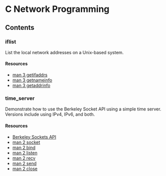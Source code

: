 # C Network Programming

## Contents
### iflist
List the local network addresses on a Unix-based system.
#### Resources
* [man 3 getifaddrs](https://www.man7.org/linux/man-pages/man3/getifaddrs.3.html)
* [man 3 getnameinfo](https://man7.org/linux/man-pages/man3/getnameinfo.3.html)
* [man 3 getaddrinfo](https://man7.org/linux/man-pages/man3/getaddrinfo.3.html)
### time\_server
Demonstrate how to use the Berkeley Socket API using a simple time server.
Versions include using IPv4, IPv6, and both.
#### Resources
* [Berkeley Sockets API](https://en.wikipedia.org/wiki/Berkeley_sockets#Socket_API_functions)
* [man 2 socket](https://man7.org/linux/man-pages/man2/socket.2.html)
* [man 2 bind](https://man7.org/linux/man-pages/man2/bind.2.html)
* [man 2 listen](https://man7.org/linux/man-pages/man2/listen.2.html)
* [man 2 recv](https://man7.org/linux/man-pages/man2/recv.2.html)
* [man 2 send](https://man7.org/linux/man-pages/man2/send.2.html)
* [man 2 close](https://man7.org/linux/man-pages/man2/close.2.html)
